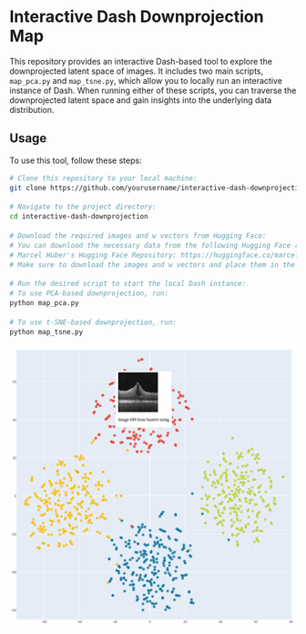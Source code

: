 # Interactive Dash Downprojection Map

This repository provides an interactive Dash-based tool to explore the downprojected latent space of images. It includes two main scripts, `map_pca.py` and `map_tsne.py`, which allow you to locally run an interactive instance of Dash. When running either of these scripts, you can traverse the downprojected latent space and gain insights into the underlying data distribution.

## Usage

To use this tool, follow these steps:

```bash
# Clone this repository to your local machine:
git clone https://github.com/yourusername/interactive-dash-downprojection.git

# Navigate to the project directory:
cd interactive-dash-downprojection

# Download the required images and w vectors from Hugging Face:
# You can download the necessary data from the following Hugging Face repository:
# Marcel Huber's Hugging Face Repository: https://huggingface.co/marcelhuber/downprojection_images
# Make sure to download the images and w vectors and place them in the appropriate directories within this project.

# Run the desired script to start the local Dash instance:
# To use PCA-based downprojection, run:
python map_pca.py

# To use t-SNE-based downprojection, run:
python map_tsne.py
```

![Interactive Map](dash-map.png)
